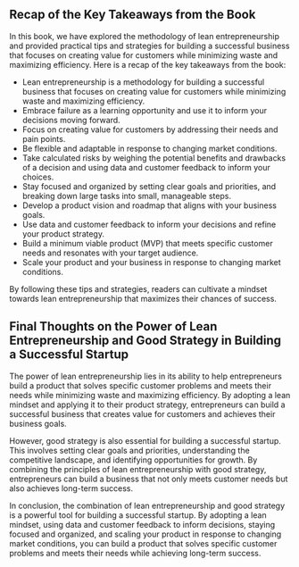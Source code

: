 

Recap of the Key Takeaways from the Book
----------------------------------------

In this book, we have explored the methodology of lean entrepreneurship and provided practical tips and strategies for building a successful business that focuses on creating value for customers while minimizing waste and maximizing efficiency. Here is a recap of the key takeaways from the book:

* Lean entrepreneurship is a methodology for building a successful business that focuses on creating value for customers while minimizing waste and maximizing efficiency.
* Embrace failure as a learning opportunity and use it to inform your decisions moving forward.
* Focus on creating value for customers by addressing their needs and pain points.
* Be flexible and adaptable in response to changing market conditions.
* Take calculated risks by weighing the potential benefits and drawbacks of a decision and using data and customer feedback to inform your choices.
* Stay focused and organized by setting clear goals and priorities, and breaking down large tasks into small, manageable steps.
* Develop a product vision and roadmap that aligns with your business goals.
* Use data and customer feedback to inform your decisions and refine your product strategy.
* Build a minimum viable product (MVP) that meets specific customer needs and resonates with your target audience.
* Scale your product and your business in response to changing market conditions.

By following these tips and strategies, readers can cultivate a mindset towards lean entrepreneurship that maximizes their chances of success.

Final Thoughts on the Power of Lean Entrepreneurship and Good Strategy in Building a Successful Startup
-------------------------------------------------------------------------------------------------------

The power of lean entrepreneurship lies in its ability to help entrepreneurs build a product that solves specific customer problems and meets their needs while minimizing waste and maximizing efficiency. By adopting a lean mindset and applying it to their product strategy, entrepreneurs can build a successful business that creates value for customers and achieves their business goals.

However, good strategy is also essential for building a successful startup. This involves setting clear goals and priorities, understanding the competitive landscape, and identifying opportunities for growth. By combining the principles of lean entrepreneurship with good strategy, entrepreneurs can build a business that not only meets customer needs but also achieves long-term success.

In conclusion, the combination of lean entrepreneurship and good strategy is a powerful tool for building a successful startup. By adopting a lean mindset, using data and customer feedback to inform decisions, staying focused and organized, and scaling your product in response to changing market conditions, you can build a product that solves specific customer problems and meets their needs while achieving long-term success.